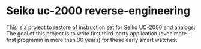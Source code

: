 # Seiko uc-2000 reverse-engineering

This is a project to restore of instruction set for Seiko UC-2000 and analogs. The goal of this project is to write first third-party application (even more - first programm in more than 30 years) for these early smart watches.
